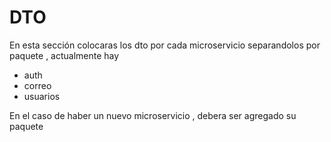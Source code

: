# DTO
En esta sección colocaras los dto por cada microservicio separandolos por paquete , actualmente hay 
- auth
- correo
- usuarios

En el caso de haber un nuevo microservicio , debera ser agregado su paquete